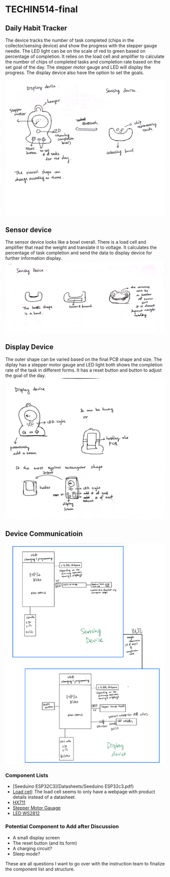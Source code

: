# TECHIN514-final

## Daily Habit Tracker
The device tracks the number of task completed (chips in the collector/sensing device) and show the progress with the stepper gauge needle. The LED light can be on the scale of red to green based on percentage of completion. It relies on the load cell and amplifier to calculate the number of chips of completed tasks and completion rate based on the set goal of the day. The stepper motor gauge and LED will display the progress. The display device also have the option to set the goals.

![Overview Graph](Images/Overall_device.jpeg)


## Sensor device
The sensor device looks like a bowl overall. There is a load cell and amplifier that read the weight and translate it to voltage. It calculates the percentage of task completion and send the data to display device for further information display.
![Sensing Device](Images/Sensing_device.jpeg)

## Display Device
The outer shape can be varied based on the final PCB shape and size. The diplay has a stepper motor gauge and LED light both shows the completion rate of the task in different forms. It has a reset button and button to adjust the goal of the day.
![Display Device](Images/Diplay_device.jpeg)

## Device Communicatioin 

![System architecture](Images/System_architecture.jpeg)


### Component Lists
- [Seeduino ESP32C3](Datasheets/Seeduino ESP32c3.pdf)
- [Load cell](https://www.adafruit.com/product/4541#description): The load cell seems to only have a webpage with product details instead of a datasheet.
- [HX711](Datasheets/adafruit-hx711-24-bit-adc.pdf)
- [Stepper Motor Gauage](Datasheets/stepd-01-data-sheet-1143075.pdf)
- [LED WS2812](Datasheets/WS2812.pdf)

### Potential Component to Add after Discussion 
- A small display screen
- The reset button (and its form)
- A charging circuit?
- Sleep mode?

These are all questions I want to go over with the instruction team to finalize the component list and structure. 
